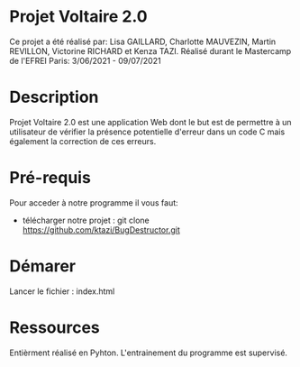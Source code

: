 # Projet Voltaire 2.0
Ce projet a été réalisé par: Lisa GAILLARD, Charlotte MAUVEZIN, Martin REVILLON, Victorine RICHARD et Kenza TAZI.
Réalisé durant le Mastercamp de l'EFREI Paris: 3/06/2021 - 09/07/2021

# Description
Projet Voltaire 2.0 est une application Web dont le but est de permettre à un utilisateur de vérifier la présence potentielle d'erreur dans un code C mais également la correction de ces erreurs.

# Pré-requis
Pour acceder à notre programme il vous faut: 
* télécharger notre projet : git clone https://github.com/ktazi/BugDestructor.git

# Démarer 
Lancer le fichier : index.html

# Ressources
Entièrment réalisé en Pyhton.
L'entrainement du programme est supervisé.
